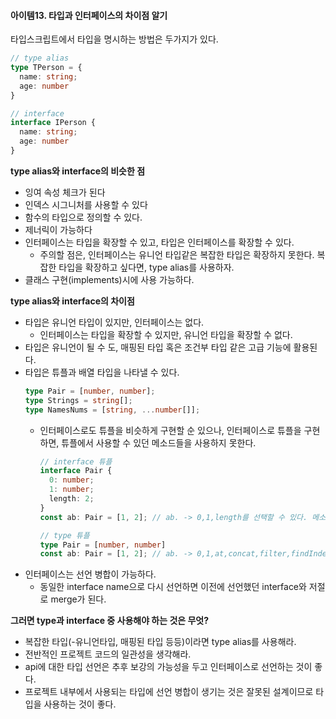 #### 아이템13. 타입과 인터페이스의 차이점 알기

타입스크립트에서 타입을 명시하는 방법은 두가지가 있다.
```typescript
// type alias
type TPerson = {
  name: string;
  age: number
}

// interface
interface IPerson {
  name: string;
  age: number
}
```

**type alias와 interface의 비슷한 점**
* 잉여 속성 체크가 된다
* 인덱스 시그니처를 사용할 수 있다
* 함수의 타입으로 정의할 수 있다.
* 제너릭이 가능하다
* 인터페이스는 타입을 확장할 수 있고, 타입은 인터페이스를 확장할 수 있다.
  * 주의할 점은, 인터페이스는 유니언 타입같은 복잡한 타입은 확장하지 못한다. 복잡한 타입을 확장하고 싶다면, type alias를 사용하자.
* 클래스 구현(implements)시에 사용 가능하다.

**type alias와 interface의 차이점**
* 타입은 유니언 타입이 있지만, 인터페이스는 없다.
  * 인터페이스는 타입을 확장할 수 있지만, 유니언 타입을 확장할 수 없다.
* 타입은 유니언이 될 수 도, 매핑된 타입 혹은 조건부 타입 같은 고급 기능에 활용된다.
* 타입은 튜플과 배열 타입을 나타낼 수 있다.
  ```typescript
  type Pair = [number, number];
  type Strings = string[];
  type NamesNums = [string, ...number[]];
  ```
  * 인터페이스로도 튜플을 비슷하게 구현할 순 있으나, 인터페이스로 튜플을 구현하면, 튜플에서 사용할 수 있던 메소드들을 사용하지 못한다.
    ```typescript
    // interface 튜플
    interface Pair {
      0: number;
      1: number;
      length: 2;
    }
    const ab: Pair = [1, 2]; // ab. -> 0,1,length를 선택할 수 있다. 메소드는 없다.
    
    // type 튜플
    type Pair = [number, number]
    const ab: Pair = [1, 2]; // ab. -> 0,1,at,concat,filter,findIndex...
    ```
* 인터페이스는 선언 병합이 가능하다.
  * 동일한 interface name으로 다시 선언하면 이전에 선언했던 interface와 저절로 merge가 된다. 

**그러면 type과 interface 중 사용해야 하는 것은 무엇?**
* 복잡한 타입(-유니언타입, 매핑된 타입 등등)이라면 type alias를 사용해라. 
* 전반적인 프로젝트 코드의 일관성을 생각해라. 
* api에 대한 타입 선언은 추후 보강의 가능성을 두고 인터페이스로 선언하는 것이 좋다.
* 프로젝트 내부에서 사용되는 타입에 선언 병합이 생기는 것은 잘못된 설계이므로 타입을 사용하는 것이 좋다. 